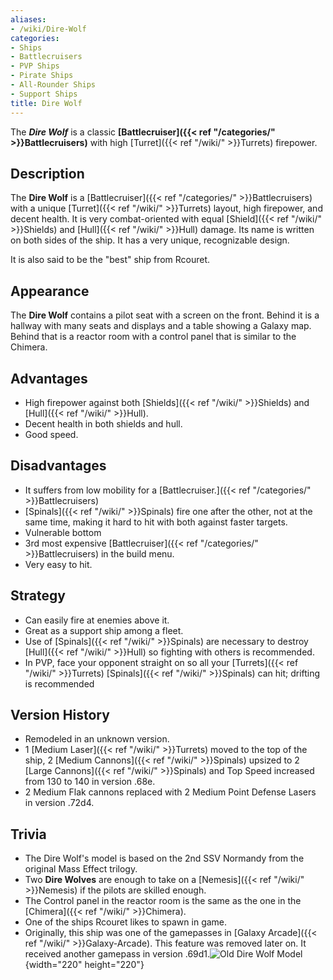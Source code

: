```yaml
---
aliases:
- /wiki/Dire-Wolf
categories:
- Ships
- Battlecruisers
- PVP Ships
- Pirate Ships
- All-Rounder Ships
- Support Ships
title: Dire Wolf
---
```


The **_Dire Wolf_** is a classic **[Battlecruiser]({{< ref "/categories/" >}}Battlecruisers)** with high [Turret]({{< ref "/wiki/" >}}Turrets) firepower.

## Description

The **Dire Wolf** is a [Battlecruiser]({{< ref "/categories/" >}}Battlecruisers) with a unique [Turret]({{< ref "/wiki/" >}}Turrets) layout, high firepower, and decent health. It is very combat-oriented with equal [Shield]({{< ref "/wiki/" >}}Shields) and [Hull]({{< ref "/wiki/" >}}Hull) damage. Its name is written on both sides of the ship. It has a very unique, recognizable design.

It is also said to be the "best" ship from Rcouret.

## Appearance

The **Dire Wolf** contains a pilot seat with a screen on the front. Behind it is a hallway with many seats and displays and a table showing a Galaxy map. Behind that is a reactor room with a control panel that is similar to the Chimera.

## Advantages

- High firepower against both [Shields]({{< ref "/wiki/" >}}Shields) and [Hull]({{< ref "/wiki/" >}}Hull).
- Decent health in both shields and hull.
- Good speed.

## Disadvantages 

- It suffers from low mobility for a [Battlecruiser.]({{< ref "/categories/" >}}Battlecruisers)
- [Spinals]({{< ref "/wiki/" >}}Spinals) fire one after the other, not at the same time, making it hard to hit with both against faster targets.
- Vulnerable bottom
- 3rd most expensive [Battlecruiser]({{< ref "/categories/" >}}Battlecruisers) in the build menu.
- Very easy to hit.

## Strategy 

- Can easily fire at enemies above it.
- Great as a support ship among a fleet.
- Use of [Spinals]({{< ref "/wiki/" >}}Spinals) are necessary to destroy [Hull]({{< ref "/wiki/" >}}Hull) so fighting with others is recommended.
- In PVP, face your opponent straight on so all your [Turrets]({{< ref "/wiki/" >}}Turrets) [Spinals]({{< ref "/wiki/" >}}Spinals) can hit; drifting is recommended

## Version History 

- Remodeled in an unknown version.
- 1 [Medium Laser]({{< ref "/wiki/" >}}Turrets) moved to the top of the ship, 2 [Medium Cannons]({{< ref "/wiki/" >}}Spinals) upsized to 2 [Large Cannons]({{< ref "/wiki/" >}}Spinals) and Top Speed increased from 130 to 140 in version .68e.
- 2 Medium Flak cannons replaced with 2 Medium Point Defense Lasers in version .72d4.

## Trivia

- The Dire Wolf's model is based on the 2nd SSV Normandy from the original Mass Effect trilogy.
- Two **Dire Wolves** are enough to take on a [Nemesis]({{< ref "/wiki/" >}}Nemesis) if the pilots are skilled enough.
- The Control panel in the reactor room is the same as the one in the [Chimera]({{< ref "/wiki/" >}}Chimera).
- One of the ships Rcouret likes to spawn in game.
- Originally, this ship was one of the gamepasses in [Galaxy Arcade]({{< ref "/wiki/" >}}Galaxy-Arcade). This feature was removed later on. It received another gamepass in version .69d1.![Old Dire Wolf
Model](Direwolf-0-0.png "Old Dire Wolf Model"){width="220" height="220"}